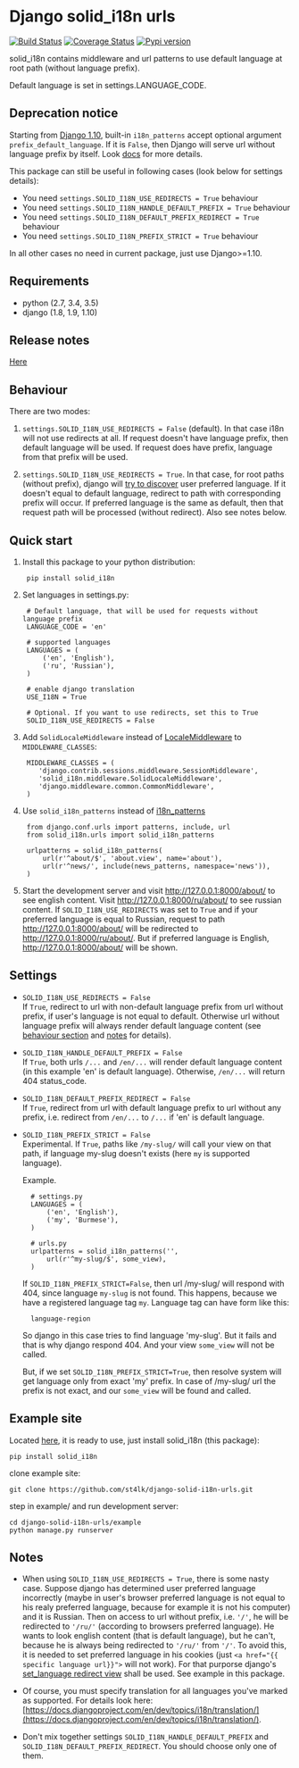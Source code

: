 Django solid_i18n urls
=====

[![Build Status](https://travis-ci.org/st4lk/django-solid-i18n-urls.svg?branch=master)](https://travis-ci.org/st4lk/django-solid-i18n-urls)
[![Coverage Status](https://coveralls.io/repos/st4lk/django-solid-i18n-urls/badge.svg?branch=master)](https://coveralls.io/r/st4lk/django-solid-i18n-urls?branch=master)
[![Pypi version](https://img.shields.io/pypi/v/solid_i18n.svg)](https://pypi.python.org/pypi/solid_i18n)

solid_i18n contains middleware and url patterns to use default language at root path (without language prefix).

Default language is set in settings.LANGUAGE_CODE.

Deprecation notice
------------------
Starting from [Django 1.10](https://docs.djangoproject.com/en/dev/releases/1.10/#internationalization), built-in `i18n_patterns` accept optional argument `prefix_default_language`. If it is `False`, then Django will serve url without language prefix by itself. Look [docs](https://docs.djangoproject.com/en/dev/topics/i18n/translation/#django.conf.urls.i18n.i18n_patterns) for more details.

This package can still be useful in following cases (look below for settings details):
- You need `settings.SOLID_I18N_USE_REDIRECTS = True` behaviour
- You need `settings.SOLID_I18N_HANDLE_DEFAULT_PREFIX = True` behaviour
- You need `settings.SOLID_I18N_DEFAULT_PREFIX_REDIRECT = True` behaviour
- You need `settings.SOLID_I18N_PREFIX_STRICT = True` behaviour

In all other cases no need in current package, just use Django>=1.10.


Requirements
-----------

- python (2.7, 3.4, 3.5)
- django (1.8, 1.9, 1.10)

Release notes
-------------

[Here](https://github.com/st4lk/django-solid-i18n-urls/blob/master/RELEASE_NOTES.md)


Behaviour
-----------

There are two modes:

 1. `settings.SOLID_I18N_USE_REDIRECTS = False` (default). In that case i18n
 will not use redirects at all. If request doesn't have language prefix,
 then default language will be used. If request does have prefix, language
 from that prefix will be used.

 2. `settings.SOLID_I18N_USE_REDIRECTS = True`. In that case, for root paths (without
 prefix), django will [try to discover](https://docs.djangoproject.com/en/dev/topics/i18n/translation/#how-django-discovers-language-preference) user preferred language. If it doesn't equal to default language, redirect to path with corresponding
 prefix will occur. If preferred language is the same as default, then that request
 path will be processed (without redirect). Also see notes below.


Quick start
-----------

1. Install this package to your python distribution:

        pip install solid_i18n

2. Set languages in settings.py:

        # Default language, that will be used for requests without language prefix
        LANGUAGE_CODE = 'en'

        # supported languages
        LANGUAGES = (
            ('en', 'English'),
            ('ru', 'Russian'),
        )

        # enable django translation
        USE_I18N = True

        # Optional. If you want to use redirects, set this to True
        SOLID_I18N_USE_REDIRECTS = False

3. Add `SolidLocaleMiddleware` instead of [LocaleMiddleware](https://docs.djangoproject.com/en/dev/ref/middleware/#django.middleware.locale.LocaleMiddleware) to `MIDDLEWARE_CLASSES`:

        MIDDLEWARE_CLASSES = (
           'django.contrib.sessions.middleware.SessionMiddleware',
           'solid_i18n.middleware.SolidLocaleMiddleware',
           'django.middleware.common.CommonMiddleware',
        )

4. Use `solid_i18n_patterns` instead of [i18n_patterns](https://docs.djangoproject.com/en/dev/topics/i18n/translation/#django.conf.urls.i18n.i18n_patterns)

        from django.conf.urls import patterns, include, url
        from solid_i18n.urls import solid_i18n_patterns

        urlpatterns = solid_i18n_patterns(
            url(r'^about/$', 'about.view', name='about'),
            url(r'^news/', include(news_patterns, namespace='news')),
        )

5. Start the development server and visit http://127.0.0.1:8000/about/ to see english content. Visit http://127.0.0.1:8000/ru/about/ to see russian content. If `SOLID_I18N_USE_REDIRECTS` was set to `True` and if your preferred language is equal to Russian, request to path http://127.0.0.1:8000/about/ will be redirected to http://127.0.0.1:8000/ru/about/. But if preferred language is English, http://127.0.0.1:8000/about/ will be shown.

Settings
--------

- `SOLID_I18N_USE_REDIRECTS = False`    
If `True`, redirect to url with non-default language prefix from url without prefix, if user's language is not equal to default. Otherwise url without language prefix will always render default language content (see [behaviour section](#behaviour) and [notes](#notes) for details).

- `SOLID_I18N_HANDLE_DEFAULT_PREFIX = False`    
If `True`, both urls `/...` and `/en/...` will render default language content (in this example 'en' is default language).
Otherwise, `/en/...` will return 404 status_code.

- `SOLID_I18N_DEFAULT_PREFIX_REDIRECT = False`    
If `True`, redirect from url with default language prefix to url without any prefix, i.e. redirect from `/en/...` to `/...` if 'en' is default language.

- `SOLID_I18N_PREFIX_STRICT = False`    
Experimental. If `True`, paths like `/my-slug/` will call your view on that path, if language my-slug doesn't exists (here `my` is supported language).

    Example.

        # settings.py
        LANGUAGES = (
            ('en', 'English'),
            ('my', 'Burmese'),
        )

        # urls.py
        urlpatterns = solid_i18n_patterns('',
            url(r'^my-slug/$', some_view),
        )

    If `SOLID_I18N_PREFIX_STRICT=False`, then url /my-slug/ will respond with 404, since language `my-slug` is not found.
    This happens, because we have a registered language tag `my`. Language tag can have form like this:

        language-region

    So django in this case tries to find language 'my-slug'. But it fails and that is why django respond 404.
    And your view `some_view` will not be called.

    But, if we set `SOLID_I18N_PREFIX_STRICT=True`, then resolve system will get language only from exact 'my' prefix.
    In case of /my-slug/ url the prefix is not exact, and our `some_view` will be found and called.

Example site
-----------

Located [here](https://github.com/st4lk/django-solid-i18n-urls/tree/master/example), it is ready to use, just install solid_i18n (this package):

    pip install solid_i18n

clone example site:

    git clone https://github.com/st4lk/django-solid-i18n-urls.git

step in  example/ and run development server:

    cd django-solid-i18n-urls/example
    python manage.py runserver


Notes
-----------

- When using `SOLID_I18N_USE_REDIRECTS = True`, there is some nasty case. Suppose django has determined user preferred language incorrectly (maybe in user's browser preferred language is not equal to his realy preferred language, because for example it is not his computer) and it is Russian. Then on access to url without prefix, i.e. `'/'`, he will be redirected to `'/ru/'` (according to browsers preferred language). He wants to look english content (that is default language), but he can't, because he is always being redirected to `'/ru/'` from `'/'`. To avoid this, it is needed to set preferred language in his cookies (just `<a href="{{ specific language url}}">` will not work). For that purporse django's [set_language redirect view](https://docs.djangoproject.com/en/dev/topics/i18n/translation/#the-set-language-redirect-view) shall be used. See example in this package.

- Of course, you must specify translation for all languages you've marked as supported. For details look here: [https://docs.djangoproject.com/en/dev/topics/i18n/translation/](https://docs.djangoproject.com/en/dev/topics/i18n/translation/).

- Don't mix together settings `SOLID_I18N_HANDLE_DEFAULT_PREFIX` and `SOLID_I18N_DEFAULT_PREFIX_REDIRECT`. You should choose only one of them.
